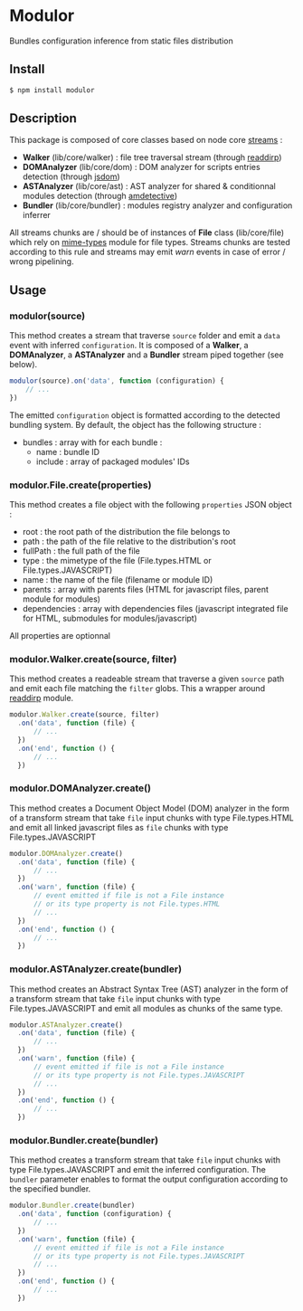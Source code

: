 # Modulor

Bundles configuration inference from static files distribution

## Install

```bash
$ npm install modulor
```

## Description

This package is composed of core classes based on node core [streams](https://nodejs.org/api/stream.html) :
- **Walker** (lib/core/walker) : file tree traversal stream (through [readdirp](https://github.com/thlorenz/readdirp))
- **DOMAnalyzer** (lib/core/dom) : DOM analyzer for scripts entries detection (through [jsdom](https://github.com/tmpvar/jsdom))
- **ASTAnalyzer** (lib/core/ast) : AST analyzer for shared & conditionnal modules detection (through [amdetective](https://github.com/mixu/amdetective))
- **Bundler** (lib/core/bundler) : modules registry analyzer and configuration inferrer

All streams chunks are / should be of instances of **File** class (lib/core/file) which rely on [mime-types](https://github.com/jshttp/mime-types) module for file types.
Streams chunks are tested according to this rule and streams may emit _warn_ events in case of error / wrong pipelining.  

## Usage

### modulor(source)

This method creates a stream that traverse `source` folder and emit a `data` event with inferred `configuration`. 
It is composed of a **Walker**, a **DOMAnalyzer**, a **ASTAnalyzer** and a **Bundler** stream piped together (see below).

```js
modulor(source).on('data', function (configuration) {
    // ...
})
```

The emitted `configuration` object is formatted according to the detected bundling system.
By default, the object has the following structure : 
- bundles : array with for each bundle :
	- name : bundle ID
	- include : array of packaged modules' IDs


### modulor.File.create(properties)

This method creates a file object with the following `properties` JSON object :
- root : the root path of the distribution the file belongs to
- path : the path of the file relative to the distribution's root
- fullPath : the full path of the file
- type : the mimetype of the file (File.types.HTML or File.types.JAVASCRIPT)
- name : the name of the file (filename or module ID)
- parents : array with parents files (HTML for javascript files, parent module for modules)
- dependencies : array with dependencies files (javascript integrated file for HTML, submodules for modules/javascript)

All properties are optionnal

### modulor.Walker.create(source, filter)

This method creates a readeable stream that traverse a given `source` path and emit each file matching the `filter` globs. 
This a wrapper around [readdirp](https://github.com/thlorenz/readdirp) module.

```js
modulor.Walker.create(source, filter)
  .on('data', function (file) {
      // ...
  })
  .on('end', function () {
      // ...
  })
```

### modulor.DOMAnalyzer.create()

This method creates a Document Object Model (DOM) analyzer in the form of a transform stream that take `file` input chunks with type File.types.HTML and emit all linked javascript files as `file` chunks with type File.types.JAVASCRIPT

```js
modulor.DOMAnalyzer.create()
  .on('data', function (file) {
      // ...
  })
  .on('warn', function (file) {
      // event emitted if file is not a File instance 
      // or its type property is not File.types.HTML
      // ...
  })
  .on('end', function () {
      // ...
  })
```

### modulor.ASTAnalyzer.create(bundler)

This method creates an Abstract Syntax Tree (AST) analyzer in the form of a transform stream that take `file` input chunks with type File.types.JAVASCRIPT and emit all modules as chunks of the same type.

```js
modulor.ASTAnalyzer.create()
  .on('data', function (file) {
      // ...
  })
  .on('warn', function (file) {
      // event emitted if file is not a File instance
      // or its type property is not File.types.JAVASCRIPT
      // ...
  })
  .on('end', function () {
      // ...
  })
```

### modulor.Bundler.create(bundler)

This method creates a transform stream that take `file` input chunks with type File.types.JAVASCRIPT and emit the inferred configuration.
The `bundler` parameter enables to format the output configuration according to the specified bundler.

```js
modulor.Bundler.create(bundler)
  .on('data', function (configuration) {
      // ...
  })
  .on('warn', function (file) {
      // event emitted if file is not a File instance
      // or its type property is not File.types.JAVASCRIPT
      // ...
  })
  .on('end', function () {
      // ...
  })
```

